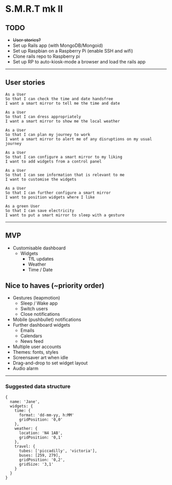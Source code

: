 # S.M.R.T mk II

## TODO

- ~~User stories?~~
- Set up Rails app (with MongoDB/Mongoid)
- Set up Raspbian on a Raspberry Pi (enable SSH and wifi)
- Clone rails repo to Raspberry pi
- Set up RP to auto-kiosk-mode a browser and load the rails app

-----------------

## User stories
```
As a User
So that I can check the time and date handsfree
I want a smart mirror to tell me the time and date
```

```
As a User
So that I can dress appropriately
I want a smart mirror to show me the local weather
```

```
As a User
So that I can plan my journey to work
I want a smart mirror to alert me of any disruptions on my usual journey
```

```
As a User
So that I can configure a smart mirror to my liking
I want to add widgets from a control panel
```

```
As a User
So that I can see information that is relevant to me
I want to customise the widgets
```

```
As a User
So that I can further configure a smart mirror
I want to position widgets where I like
```

```
As a green User
So that I can save electricity
I want to put a smart mirror to sleep with a gesture
```

-----------------

## MVP
- Customisable dashboard
  - Widgets
    - TfL updates
    - Weather
    - Time / Date

## Nice to haves (~priority order)
- Gestures (leapmotion)
  - Sleep / Wake app
  - Switch users
  - Close notifications
- Mobile (pushbullet) notifications
- Further dashboard widgets
  - Emails
  - Calendars
  - News feed
- Multiple user accounts
- Themes: fonts, styles
- Screensaver art when idle
- Drag-and-drop to set widget layout
- Audio alarm

----------------

### Suggested data structure
```
{
  name: 'Jane',
  widgets: {
    time: {
      format: 'dd-mm-yy, h:MM'
      gridPosition: '0,0'
    },
    weather: {
      location: 'N4 1AB',
      gridPosition: '0,1'
    },
    travel: {
      tubes: ['piccadilly', 'victoria'],
      buses: [259, 279],
      gridPosition: '0,2',
      gridSize: '3,1'
    }
  }
}  
```
